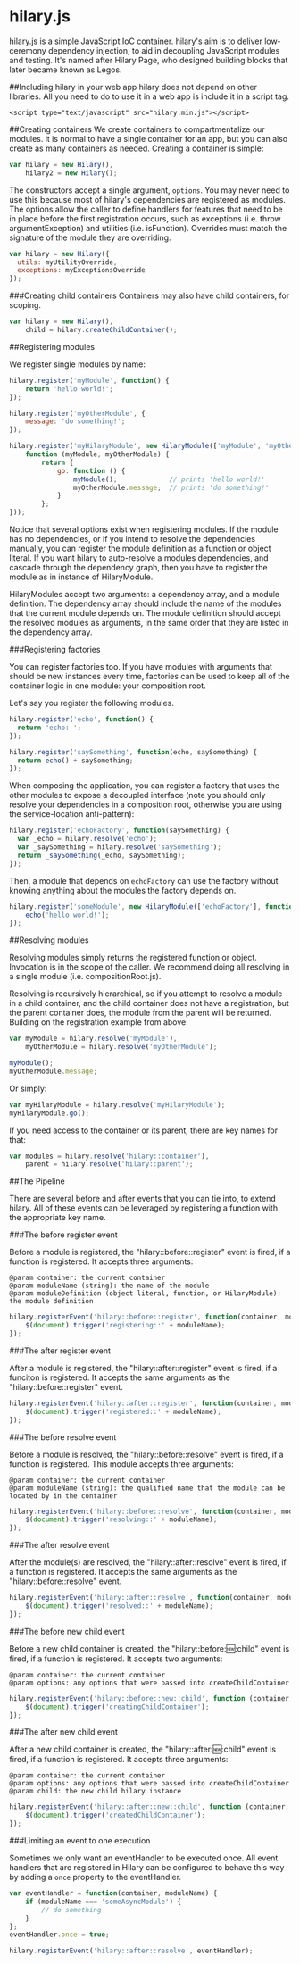 hilary.js
========

hilary.js is a simple JavaScript IoC container.  hilary's aim is to deliver low-ceremony dependency injection, to aid in decoupling JavaScript modules and testing.  It's named after Hilary Page, who designed building blocks that later became known as Legos.

##Including hilary in your web app
hilary does not depend on other libraries. All you need to do to use it in a web app is include it in a script tag.
```
<script type="text/javascript" src="hilary.min.js"></script>
```

##Creating containers
We create containers to compartmentalize our modules. it is normal to have a single container for an app, but you can also create as many containers as needed. Creating a container is simple:

```JavaScript
var hilary = new Hilary(),
    hilary2 = new Hilary();
```

The constructors accept a single argument, ``options``. You may never need to use this because most of hilary's dependencies are registered as modules. The options allow the caller to define handlers for features that need to be in place before the first registration occurs, such as exceptions (i.e. throw argumentException) and utilities (i.e. isFunction). Overrides must match the signature of the module they are overriding.

```JavaScript
var hilary = new Hilary({
  utils: myUtilityOverride,
  exceptions: myExceptionsOverride
});
```

###Creating child containers
Containers may also have child containers, for scoping.

```JavaScript
var hilary = new Hilary(),
    child = hilary.createChildContainer();
```

##Registering modules

We register single modules by name:

```JavaScript
hilary.register('myModule', function() {
    return 'hello world!';
});

hilary.register('myOtherModule', {
    message: 'do something!';
});

hilary.register('myHilaryModule', new HilaryModule(['myModule', 'myOtherModule'], 
    function (myModule, myOtherModule) {
        return {
            go: function () {
                myModule();             // prints 'hello world!'
                myOtherModule.message;  // prints 'do something!'            
            }
        };
}));
```

Notice that several options exist when registering modules. If the module has no dependencies, or if you intend to resolve the dependencies manually, you can register the module definition as a function or object literal. If you want hilary to auto-resolve a modules dependencies, and cascade through the dependency graph, then you have to register the module as in instance of HilaryModule.

HilaryModules accept two arguments: a dependency array, and a module definition. The dependency array should include the name of the modules that the current module depends on. The module definition should accept the resolved modules as arguments, in the same order that they are listed in the dependency array.

###Registering factories

You can register factories too.  If you have modules with arguments that should be new instances every time, factories can be used to keep all of the container logic in one module: your composition root.

Let's say you register the following modules.
```JavaScript
hilary.register('echo', function() {
  return 'echo: ';
});

hilary.register('saySomething', function(echo, saySomething) {
  return echo() + saySomething;
}); 
```

When composing the application, you can register a factory that uses the other modules to expose a decoupled interface (note you should only resolve your dependencies in a composition root, otherwise you are using the service-location anti-pattern):

```JavaScript
hilary.register('echoFactory', function(saySomething) {
  var _echo = hilary.resolve('echo');
  var _saySomething = hilary.resolve('saySomething');
  return _saySomething(_echo, saySomething);
});
```

Then, a module that depends on ``echoFactory`` can use the factory without knowing anything about the modules the factory depends on.

```JavaScript
hilary.register('someModule', new HilaryModule(['echoFactory'], function(echo) {
    echo('hello world!');
});
```

##Resolving modules

Resolving modules simply returns the registered function or object.  Invocation is in the scope of the caller.  We recommend doing all resolving in a single module (i.e. compositionRoot.js).

Resolving is recursively hierarchical, so if you attempt to resolve a module in a child container, and the child container does not have a registration, but the parent container does, the module from the parent will be returned. Building on the registration example from above:

```JavaScript
var myModule = hilary.resolve('myModule'),
    myOtherModule = hilary.resolve('myOtherModule');

myModule();
myOtherModule.message;
```

Or simply:

```JavaScript
var myHilaryModule = hilary.resolve('myHilaryModule');
myHilaryModule.go();
```

If you need access to the container or its parent, there are key names for that:

```JavaScript
var modules = hilary.resolve('hilary::container'),
    parent = hilary.resolve('hilary::parent');
```

##The Pipeline

There are several before and after events that you can tie into, to extend hilary.  All of these events can be leveraged by registering a function with the appropriate key name.

###The before register event

Before a module is registered, the "hilary::before::register" event is fired, if a function is registered. It accepts three arguments: 

```
@param container: the current container
@param moduleName (string): the name of the module
@param moduleDefinition (object literal, function, or HilaryModule): the module definition
```

```JavaScript
hilary.registerEvent('hilary::before::register', function(container, moduleName, moduleDefinition) {
    $(document).trigger('registering::' + moduleName);
});
```

###The after register event

After a module is registered, the "hilary::after::register" event is fired, if a funciton is registered. It accepts the same arguments as the "hilary::before::register" event.
```JavaScript
hilary.registerEvent('hilary::after::register', function(container, moduleName, moduleDefinition) {
    $(document).trigger('registered::' + moduleName);
});
```

###The before resolve event

Before a module is resolved, the "hilary::before::resolve" event is fired, if a function is registered. This module accepts three arguments:

```
@param container: the current container
@param moduleName (string): the qualified name that the module can be located by in the container
```

```JavaScript
hilary.registerEvent('hilary::before::resolve', function(container, moduleName) {
    $(document).trigger('resolving::' + moduleName);
});
```

###The after resolve event

After the module(s) are resolved, the "hilary::after::resolve" event is fired, if a function is registered. It accepts the same arguments as the "hilary::before::resolve" event.

```JavaScript
hilary.registerEvent('hilary::after::resolve', function(container, moduleName) {
    $(document).trigger('resolved::' + moduleName);
});
```
###The before new child event

Before a new child container is created, the "hilary::before::new::child" event is fired, if a function is registered. It accepts two arguments:

```
@param container: the current container
@param options: any options that were passed into createChildContainer
```

```JavaScript
hilary.registerEvent('hilary::before::new::child', function (container, options) {
    $(document).trigger('creatingChildContainer');
});
```

###The after new child event

After a new child container is created, the "hilary::after::new::child" event is fired, if a function is registered. It accepts three arguments:

```
@param container: the current container
@param options: any options that were passed into createChildContainer
@param child: the new child hilary instance
```

```JavaScript
hilary.registerEvent('hilary::after::new::child', function (container, options, child) {
    $(document).trigger('createdChildContainer');
});
```

###Limiting an event to one execution

Sometimes we only want an eventHandler to be executed once. All event handlers that are registered in Hilary can be configured to behave this way by adding a ``once`` property to the eventHandler.

```JavaScript
var eventHandler = function(container, moduleName) {
    if (moduleName === 'someAsyncModule') {
        // do something
    }
};
eventHandler.once = true;

hilary.registerEvent('hilary::after::resolve', eventHandler);
```
